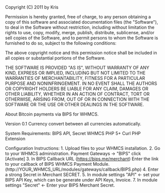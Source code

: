 Copyright (C) 2011 by Kris

Permission is hereby granted, free of charge, to any person obtaining a copy
of this software and associated documentation files (the "Software"), to deal
in the Software without restriction, including without limitation the rights
to use, copy, modify, merge, publish, distribute, sublicense, and/or sell
copies of the Software, and to permit persons to whom the Software is
furnished to do so, subject to the following conditions:

The above copyright notice and this permission notice shall be included in
all copies or substantial portions of the Software.

THE SOFTWARE IS PROVIDED "AS IS", WITHOUT WARRANTY OF ANY KIND, EXPRESS OR
IMPLIED, INCLUDING BUT NOT LIMITED TO THE WARRANTIES OF MERCHANTABILITY,
FITNESS FOR A PARTICULAR PURPOSE AND NONINFRINGEMENT. IN NO EVENT SHALL THE
AUTHORS OR COPYRIGHT HOLDERS BE LIABLE FOR ANY CLAIM, DAMAGES OR OTHER
LIABILITY, WHETHER IN AN ACTION OF CONTRACT, TORT OR OTHERWISE, ARISING FROM,
OUT OF OR IN CONNECTION WITH THE SOFTWARE OR THE USE OR OTHER DEALINGS IN
THE SOFTWARE.

About
	Bitcoin payments via BIPS for WHMCS.

Version 0.1
	Currency convert between all currencies automatically.
	
System Requirements:
	BIPS API, Secret
	WHMCS
	PHP 5+
	Curl PHP Extension
  
Configuration Instructions:
	1. Upload files to your WHMCS installation.
	2. Go to your WHMCS administration. Payment Gateways -> "BIPS" click [Activate]
	3. In BIPS Callback URL (https://bips.me/merchant) Enter the link to your callback of BIPS WHMCS Payment Module. (http://YOUR_WHMCS_URL/modules/gateways/callback/BIPS.php)
	4. Enter a strong Secret in Merchant SECRET.
	5. In module settings "API" <- set your BIPS API Key, which can be generate under API Keys, Invoice.
	7. In module settings "Secret" <- Enter your BIPS Merchant Secret.